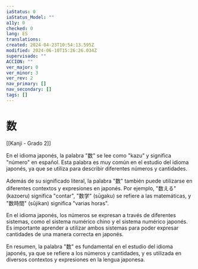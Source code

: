 ```yaml
---
iaStatus: 0
iaStatus_Model: ""
a11y: 0
checked: 0
lang: ES
translations: 
created: 2024-04-23T10:54:13.595Z
modified: 2024-06-10T15:26:26.034Z
supervisado: ""
ACCION: ""
ver_major: 0
ver_minor: 3
ver_rev: 2
nav_primary: []
nav_secondary: []
tags: []
---
```

# 数

[[Kanji - Grado 2]]

En el idioma japonés, la palabra "数" se lee como "kazu" y significa "número" en español. Esta palabra es muy común en el estudio del idioma japonés, ya que se utiliza para describir diferentes números y cantidades.

Además de su significado literal, la palabra "数" también puede utilizarse en diferentes contextos y expresiones en japonés. Por ejemplo, "数える" (kazoeru) significa "contar", "数学" (sūgaku) se refiere a las matemáticas, y "数時間" (sūjikan) significa "varias horas".

En el idioma japonés, los números se expresan a través de diferentes sistemas, como el sistema numérico chino y el sistema numérico japonés. Es importante aprender a utilizar ambos sistemas para poder expresar cantidades de una manera correcta en japonés.

En resumen, la palabra "数" es fundamental en el estudio del idioma japonés, ya que se refiere a los números y cantidades, y es utilizada en diversos contextos y expresiones en la lengua japonesa.
